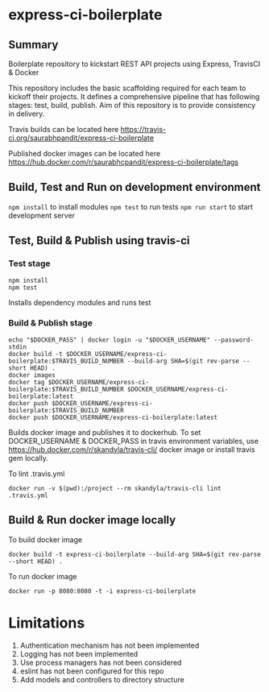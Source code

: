 # express-ci-boilerplate

## Summary
Boilerplate repository to kickstart REST API projects using Express, TravisCI &amp; Docker

This repository includes the basic scaffolding required for each team to kickoff their projects. It defines a comprehensive pipeline that has following stages: test, build, publish. Aim of this repository is to provide consistency in delivery.

Travis builds can be located here
https://travis-ci.org/saurabhpandit/express-ci-boilerplate

Published docker images can be located here
https://hub.docker.com/r/saurabhcpandit/express-ci-boilerplate/tags

## Build, Test and Run on development environment
```npm install``` to install modules
```npm test``` to run tests
```npm run start``` to start development server

## Test, Build & Publish using travis-ci
### Test stage
```
npm install
npm test
```
Installs dependency modules and runs test

### Build & Publish stage
```
echo "$DOCKER_PASS" | docker login -u "$DOCKER_USERNAME" --password-stdin
docker build -t $DOCKER_USERNAME/express-ci-boilerplate:$TRAVIS_BUILD_NUMBER --build-arg SHA=$(git rev-parse --short HEAD) .
docker images
docker tag $DOCKER_USERNAME/express-ci-boilerplate:$TRAVIS_BUILD_NUMBER $DOCKER_USERNAME/express-ci-boilerplate:latest
docker push $DOCKER_USERNAME/express-ci-boilerplate:$TRAVIS_BUILD_NUMBER
docker push $DOCKER_USERNAME/express-ci-boilerplate:latest
```
Builds docker image and publishes it to dockerhub.
To set DOCKER_USERNAME & DOCKER_PASS in travis environment variables, use https://hub.docker.com/r/skandyla/travis-cli/ docker image or install travis gem locally.

To lint .travis.yml
```
docker run -v $(pwd):/project --rm skandyla/travis-cli lint .travis.yml
```

## Build & Run docker image locally
To build docker image
```
docker build -t express-ci-boilerplate --build-arg SHA=$(git rev-parse --short HEAD) .
```

To run docker image
```
docker run -p 8080:8080 -t -i express-ci-boilerplate
```

# Limitations
1. Authentication mechanism has not been implemented
2. Logging has not been implemented
3. Use process managers has not been considered
4. eslint has not been configured for this repo
5. Add models and controllers to directory structure
